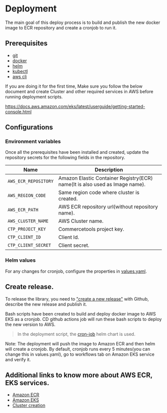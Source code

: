 # Deployment

The main goal of this deploy process is to build and publish the new docker image to ECR repository and create a cronjob to run it.

## Prerequisites

- [git](https://git-scm.com/book/en/v2/Getting-Started-Installing-Git)
- [docker](https://docs.docker.com/get-docker/)
- [helm](https://helm.sh/docs/intro/install/)
- [kubectl](https://docs.aws.amazon.com/eks/latest/userguide/install-kubectl.html)
- [aws cli](https://docs.aws.amazon.com/cli/latest/userguide/getting-started-install.html)

If you are doing it for the first time, Make sure you follow the below document and create Cluster and other required services in AWS before running deployment scripts.

https://docs.aws.amazon.com/eks/latest/userguide/getting-started-console.html

## Configurations

### Environment variables

Once all the prerequisites have been installed and created, update the repository secrets for the following fields in the repository.

| Name                 | Description                                                                 |
| -------------------- | --------------------------------------------------------------------------- |
| `AWS_ECR_REPOSITORY` | Amazon Elastic Container Registry(ECR) name(It is also used as Image name). |
| `AWS_REGION_CODE`    | Same region code where cluster is created.                                  |
| `AWS_ECR_PATH`       | AWS ECR repository url(without repository name).                            |
| `AWS_CLUSTER_NAME`   | AWS Cluster name.                                                           |
| `CTP_PROJECT_KEY`    | Commercetools project key.                                                  |
| `CTP_CLIENT_ID`      | Client Id.                                                                  |
| `CTP_CLIENT_SECRET`  | Client secret.                                                              |

### Helm values

For any changes for cronjob, configure the properties in [values.yaml](../deployment-examples/aws/k8s/values.yaml).

## Create release.

To release the library, you need to ["create a new release"](https://github.com/commercetools/commercetools-subscriptions/releases/new) with Github,
describe the new release and publish it.

Bash scripts have been created to build and deploy docker image to AWS EKS as a cronjob. CD github actions job will run these bash scripts to deploy the new version to AWS.

> In the deployment script, the [cron-job](https://github.com/commercetools/k8s-charts/tree/master/charts/cronjob) helm chart is used.

Note: The deployment will push the image to Amazon ECR and then helm will create a cronjob.
By default, cronjob runs every 5 minutes(you can change this in values.yaml), go to workflows tab on Amazon EKS service and verify it.

## Additional links to know more about AWS ECR, EKS services.

- [Amazon ECR](https://docs.aws.amazon.com/AmazonECR/latest/userguide/what-is-ecr.html)
- [Amazon EKS](https://docs.aws.amazon.com/eks/latest/userguide/what-is-eks.html)
- [Cluster creation](https://docs.aws.amazon.com/eks/latest/userguide/create-cluster.html)
